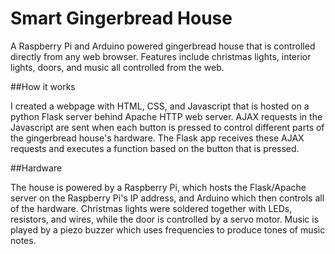 # Smart Gingerbread House
A Raspberry Pi and Arduino powered gingerbread house that is controlled directly from any web browser. Features include christmas lights, interior lights, doors, and music all controlled from the web. 

##How it works

I created a webpage with HTML, CSS, and Javascript that is hosted on a python Flask server behind Apache HTTP web server. AJAX requests in the Javascript are sent when each button is pressed to control different parts of the gingerbread house's hardware. The Flask app receives these AJAX requests and executes a function based on the button that is pressed. 

##Hardware

The house is powered by a Raspberry Pi, which hosts the Flask/Apache server on the Raspberry Pi's IP address, and Arduino which then controls all of the hardware. Christmas lights were soldered together with LEDs, resistors, and wires, while the door is controlled by a servo motor. Music is played by a piezo buzzer which uses frequencies to produce tones of music notes. 

